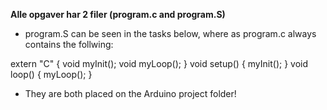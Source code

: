 **Alle opgaver har 2 filer (program.c and program.S)**
- program.S can be seen in the tasks below, where as program.c always contains the follwing:

extern "C" {
    void myInit();
    void myLoop();
}
void setup() {
    myInit();
}
void loop() {
    myLoop();
}

- They are both placed on the Arduino project folder!